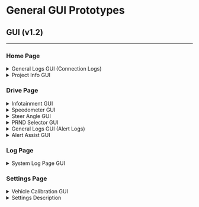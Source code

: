 # General GUI Prototypes 

## GUI (v1.2)
---
### Home Page
<details>

<summary>General Logs GUI (Connection Logs)</summary>

#### Features
- A General Logs Widget that can be used to display specific logs
- Scrollable widget
- Clear Button for clearing logs

#### How will this be applied?
- It will be added to the Home Page Next to the Ip input feilds.

![General Logs Vis](ver-1-2/generalLogGuiVis.png)

[General Logs Code](ver-1-2/generalLogGuiVis.py)


</details>

<details>

<summary>Project Info GUI</summary>

#### Features
- Provides:
    - A project description
    - A button that links to the github
    - Shows the most recent release

#### How will this be applied?
- It will be added to the Home Page to replace the about section.

![Project Info Vis](ver-1-2/projectInfoGuiVis.png)

[Project Info Code](ver-1-2/projectInfoGuiVis.py)


</details>

### Drive Page
<details>

<summary>Infotainment GUI</summary>

#### Features
- 'P' 'R' 'N' 'D' Visualization
- Alert-Info Widget
- Throttle, Steering, Brake, and Neutral Visualization

#### How will this be applied?
- Widgets will be moved and oriented where the `Keybindings` are.
- `Keybindings` will be moved and minimized vertically to the bottom.

![Vehicle Control Vis](ver-1-2/vehicleControlGuiVis.png)

[Vehicle Control Code](ver-1-2/vehicleControlGuiVis.py)

</details>

<details>

<summary>Speedometer GUI</summary>

#### Features
- Customizable µs range
- Smooth animation
- Forward and Reverse value Visualization

#### How will this be applied?
- It will replace the Throttle Visualization from [Infotainment GUI](ver-1-2/vehicleControlGuiVis.py)

![Speedometer Vis](ver-1-2/speedometerGuiVis.png)

[Speedometer Code](ver-1-2/speedometerGuiVis.py)


</details>

<details>

<summary>Steer Angle GUI</summary>

#### Features
- Customizable µs range
- Smooth animation
- Curve Path Visualization

#### How will this be applied?
- It will replace the Steering Visualization from [Infotainment GUI](ver-1-2/vehicleControlGuiVis.py)

![Steer Angle Vis](ver-1-2/steerAngleGuiVis.png)

[Steer Angle Code](ver-1-2/steerAngleGuiVis.py)


</details>

<details>

<summary>PRND Selector GUI</summary>

#### Features
- An animated PRND selector
- Dynamic animation

#### How will this be applied?
- It will replace the PRND Visualization from [Infotainment GUI](ver-1-2/vehicleControlGuiVis.py)

![PRND Selector Vis](ver-1-2/prndGuiVis.png)

[PRND Selector Code](ver-1-2/prndGuiVis.py)


</details>

<details>

<summary>General Logs GUI (Alert Logs)</summary>

#### Features
- A General Logs Widget that can be used to display specific logs
- Scrollable widget
- Clear Button for clearing logs

#### How will this be applied?
- It will replace the Alert-Info widget from [Infotainment GUI](ver-1-2/vehicleControlGuiVis.py)

![General Logs Vis](ver-1-2/generalLogGuiVis.png)

[General Logs Code](ver-1-2/generalLogGuiVis.py)


</details>

<details>

<summary>Alert Assist GUI</summary>

#### Features
- A red flashing alert to notify an issue
- A button toggle for drive assist (obstacle avoidance)

#### How will this be applied?
- It will be on the bottom right of the Infotainment widgets.

![Alert Assist Vis](ver-1-2/alertAssistGuiVis.png)

[Alert Assist Code](ver-1-2/alertAssistGuiVis.py)


</details>

### Log Page

<details>

<summary>System Log Page GUI</summary>

#### Features
- Shows system logs of the current session
- Different tags for each log 
- Save, clear, or load different logs
- Keyword search area

#### How will this be applied?
- It will be added as a new Log page.

![System Log Page Vis](ver-1-2/systemLogPageGuiVis.png)

[System Log Page Code](ver-1-2/systemLogPageGuiVis.py)


</details>

### Settings Page

<details>

<summary>Vehicle Calibration GUI</summary>

#### Features
- A settings section to set and tune esc and servo µs values.
- Servo values can be adjusted continuously to find the center alignment
- Adjust port values

#### How will this be applied?
- It will be a new settings page section.

![Vehicle Calibration Vis](ver-1-2/vehicleCalibrationGuiVis.png)

[Vehicle Calibration Code](ver-1-2/vehicleCalibrationGuiVis.py)


</details>

<details>

<summary>Settings Description</summary>

#### Features
- A settings section that describes the current settings page.
- Text is in markdown format

#### How will this be applied?
- It will be a new settings page section on the right.

![Settings Description Vis](ver-1-2/settingsDescriptionGuiVis.png)

[Settings Description Code](ver-1-2/settingsDescriptionGuiVis.py)


</details>